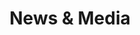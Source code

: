 ---
layout: page
title: "News & Media"
permalink: /news/
# include: snippets/form-contact.html
include: snippets/news.html
sharing: false
edit_link: http://prose.io/#budparr/vernonsilver/new/gh-pages/_posts
edit_link_text: 'Add a new News Post'
---